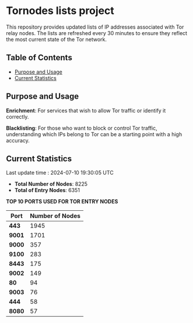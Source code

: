 # Tornodes lists project

This repository provides updated lists of IP addresses associated with Tor relay nodes. The lists are refreshed every 30 minutes to ensure they reflect the most current state of the Tor network.

## Table of Contents

- [Purpose and Usage](#purpose-and-usage)
- [Current Statistics](#current-statistics)


## Purpose and Usage

**Enrichment**: For services that wish to allow Tor traffic or identify it correctly.

**Blacklisting**: For those who want to block or control Tor traffic, understanding which IPs belong to Tor can be a starting point with a high accuracy.

## Current Statistics

Last update time : 2024-07-10 19:30:05 UTC

- **Total Number of Nodes**: 8225
- **Total of Entry Nodes**: 6351

**TOP 10 PORTS USED FOR TOR ENTRY NODES**

| **Port** | **Number of Nodes** |
|------|-----------------|
| **443**   | 1945  |
| **9001**   | 1701  |
| **9000**   | 357  |
| **9100**   | 283  |
| **8443**   | 175  |
| **9002**   | 149  |
| **80**   | 94  |
| **9003**   | 76  |
| **444**   | 58  |
| **8080**   | 57  |


